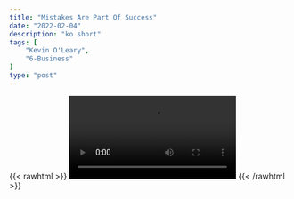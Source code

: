 ```yaml
---
title: "Mistakes Are Part Of Success"
date: "2022-02-04"
description: "ko short"
tags: [
    "Kevin O'Leary",
    "6-Business"
]
type: "post"
---
```

{{< rawhtml >}}
    <video width="auto" height="auto" controls>
        <source src="https://clips.dev00ps.com/Kevin%20O%27Leary/Mistakes%20Are%20Part%20Of%20Being%20Successful%20-%20Kevin%20O39%20Leary.mp4" type="video/mp4"> 
    </video>
{{< /rawhtml >}}